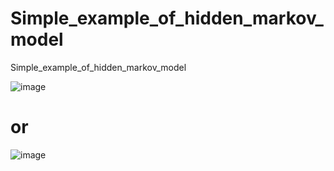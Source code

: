 # Simple_example_of_hidden_markov_model
Simple_example_of_hidden_markov_model

![image](https://user-images.githubusercontent.com/80626713/143325086-b49c512d-3e69-4f40-9dcf-0f4baf4f75eb.png) 
# or 
![image](https://user-images.githubusercontent.com/80626713/143325234-47c5c163-6787-457b-a932-b50bac03bcc3.png)
